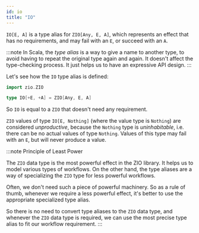 ```yaml
---
id: io
title: "IO"
---
```


`IO[E, A]` is a type alias for `ZIO[Any, E, A]`, which represents an effect that has no requirements, and may fail with an `E`, or succeed with an `A`.

:::note
In Scala, the _type alias_ is a way to give a name to another type, to avoid having to repeat the original type again and again. It doesn't affect the type-checking process. It just helps us to have an expressive API design.
:::

Let's see how the `IO` type alias is defined:

```scala mdoc:invisible
import zio.ZIO
```

```scala mdoc:silent
type IO[+E, +A] = ZIO[Any, E, A]
```

So `IO` is equal to a `ZIO` that doesn't need any requirement.

`ZIO` values of type `IO[E, Nothing]` (where the value type is `Nothing`) are considered _unproductive_, because the `Nothing` type is _uninhabitable_, i.e. there can be no actual values of type `Nothing`. Values of this type may fail with an `E`, but will never produce a value.

:::note Principle of Least Power

The `ZIO` data type is the most powerful effect in the ZIO library. It helps us to model various types of workflows. On the other hand, the type aliases are a way of specializing the `ZIO` type for less powerful workflows. 

Often, we don't need such a piece of powerful machinery. So as a rule of thumb, whenever we require a less powerful effect, it's better to use the appropriate specialized type alias.

So there is no need to convert type aliases to the `ZIO` data type, and whenever the `ZIO` data type is required, we can use the most precise type alias to fit our workflow requirement.
:::
